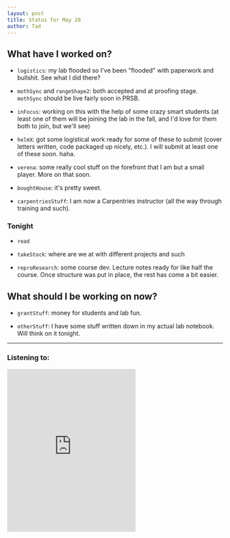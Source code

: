 ```yaml
---
layout: post 
title: Status for May 20 
author: Tad
---
```


## What have I worked on?

* `logistics`: my lab flooded so I've been "flooded" with paperwork and bullshit. See what I did there? 

* `mothSync` and `rangeShape2`: both accepted and at proofing stage. `mothSync` should be live fairly soon in PRSB. 

* `inFocus`: working on this with the help of some crazy smart students (at least one of them will be joining the lab in the fall, and I'd love for them both to join, but we'll see)

* `helmX`: got some logistical work ready for some of these to submit (cover letters written, code packaged up nicely, etc.). I will submit at least one of these soon. haha. 

* `verena`: some really cool stuff on the forefront that I am but a small player. More on that soon.

* `boughtHouse`: it's pretty sweet. 

* `carpentriesStuff`: I am now a Carpentries instructor (all the way through training and such). 




### Tonight

* `read`

* `takeStock`: where are we at with different projects and such

* `reproResearch`: some course dev. Lecture notes ready for like half the course. Once structure was put in place, the rest has come a bit easier. 



## What should I be working on now?

* `grantStuff`: money for students and lab fun. 

* `otherStuff`: I have some stuff written down in my actual lab notebook. Will think on it tonight. 




--- 

### Listening to:

<iframe src="https://open.spotify.com/embed/track/1xqRfUNinqusubH9EnyQM8" width="300" height="380" frameborder="0" allowtransparency="true" allow="encrypted-media"></iframe>

<i class='fa fa-code' style='color:pink'></i>

